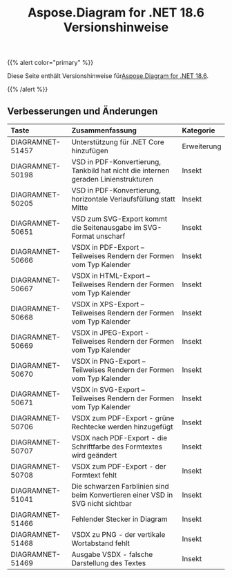 ﻿---
title: Aspose.Diagram for .NET 18.6 Versionshinweise
type: docs
weight: 70
url: /de/net/aspose-diagram-for-net-18-6-release-notes/
---
{{% alert color="primary" %}} 

 Diese Seite enthält Versionshinweise für[Aspose.Diagram for .NET 18.6](https://www.nuget.org/packages/Aspose.Diagram/18.6.0).

{{% /alert %}} 
## **Verbesserungen und Änderungen**

|**Taste**|**Zusammenfassung**|**Kategorie**|
|:- |:- |:- |
|DIAGRAMNET-51457|Unterstützung für .NET Core hinzufügen|Erweiterung|
|DIAGRAMNET-50198|VSD in PDF-Konvertierung, Tankbild hat nicht die internen geraden Linienstrukturen|Insekt|
|DIAGRAMNET-50205|VSD in PDF-Konvertierung, horizontale Verlaufsfüllung statt Mitte|Insekt|
|DIAGRAMNET-50651|VSD zum SVG-Export kommt die Seitenausgabe im SVG-Format unscharf|Insekt|
|DIAGRAMNET-50666|VSDX in PDF-Export – Teilweises Rendern der Formen vom Typ Kalender|Insekt|
|DIAGRAMNET-50667|VSDX in HTML-Export – Teilweises Rendern der Formen vom Typ Kalender|Insekt|
|DIAGRAMNET-50668|VSDX in XPS-Export – Teilweises Rendern der Formen vom Typ Kalender|Insekt|
|DIAGRAMNET-50669|VSDX in JPEG-Export - Teilweises Rendern der Formen vom Typ Kalender|Insekt|
|DIAGRAMNET-50670|VSDX in PNG-Export – Teilweises Rendern der Formen vom Typ Kalender|Insekt|
|DIAGRAMNET-50671|VSDX in SVG-Export – Teilweises Rendern der Formen vom Typ Kalender|Insekt|
|DIAGRAMNET-50706|VSDX zum PDF-Export - grüne Rechtecke werden hinzugefügt|Insekt|
|DIAGRAMNET-50707|VSDX nach PDF-Export - die Schriftfarbe des Formtextes wird geändert|Insekt|
|DIAGRAMNET-50708|VSDX zum PDF-Export - der Formtext fehlt|Insekt|
|DIAGRAMNET-51041|Die schwarzen Farblinien sind beim Konvertieren einer VSD in SVG nicht sichtbar|Insekt|
|DIAGRAMNET-51466|Fehlender Stecker in Diagram|Insekt|
|DIAGRAMNET-51468|VSDX zu PNG - der vertikale Wortabstand fehlt|Insekt|
|DIAGRAMNET-51469|Ausgabe VSDX - falsche Darstellung des Textes|Insekt|

